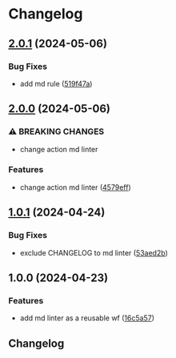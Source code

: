 # Changelog

## [2.0.1](https://github.com/oliv3340/reusable-workflows-markdown/compare/v2.0.0...v2.0.1) (2024-05-06)


### Bug Fixes

* add md rule ([519f47a](https://github.com/oliv3340/reusable-workflows-markdown/commit/519f47a2f2283ac5a9e38925c83aec9912eb35a5))

## [2.0.0](https://github.com/oliv3340/reusable-workflows-markdown/compare/v1.0.1...v2.0.0) (2024-05-06)


### ⚠ BREAKING CHANGES

* change action md linter

### Features

* change action md linter ([4579eff](https://github.com/oliv3340/reusable-workflows-markdown/commit/4579eff18554a8cbb0758f815f345281f916a0ba))

## [1.0.1](https://github.com/oliv3340/reusable-workflows-markdown/compare/v1.0.0...v1.0.1) (2024-04-24)


### Bug Fixes

* exclude CHANGELOG to md linter ([53aed2b](https://github.com/oliv3340/reusable-workflows-markdown/commit/53aed2b0a34dce568e865fc80cb37901c22081d4))

## 1.0.0 (2024-04-23)


### Features

* add md linter as a reusable wf ([16c5a57](https://github.com/oliv3340/reusable-workflows-markdown/commit/16c5a57bac0183e8ee4a7d6413c302cbcf17b754))

## Changelog
